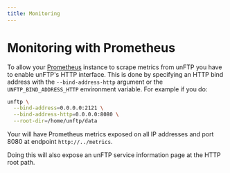 ```yaml
---
title: Monitoring
---
```


# Monitoring with Prometheus

To allow your [Prometheus](https://prometheus.io) instance to scrape metrics from unFTP you have to enable unFTP's HTTP
interface. This is done by specifying an HTTP bind address with the `--bind-address-http` argument or the 
`UNFTP_BIND_ADDRESS_HTTP` environment variable. For example if you do:

```sh
unftp \
  --bind-address=0.0.0.0:2121 \
  --bind-address-http=0.0.0.0:8080 \
  --root-dir=/home/unftp/data
```

Your will have Prometheus metrics exposed on all IP addresses and port 8080 at endpoint `http://../metrics`. 

Doing this will also expose an unFTP service information page at the HTTP root path.
